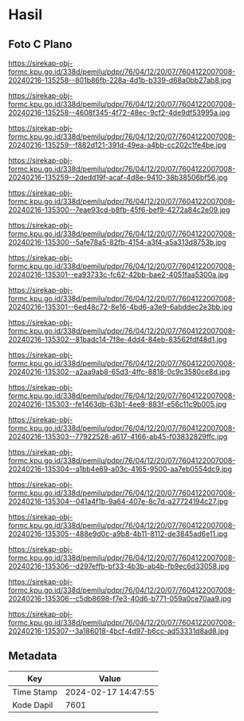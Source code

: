 # Hasil

## Foto C Plano

https://sirekap-obj-formc.kpu.go.id/338d/pemilu/pdpr/76/04/12/20/07/7604122007008-20240216-135258--801b86fb-228a-4d1b-b339-d68a0bb27ab8.jpg

https://sirekap-obj-formc.kpu.go.id/338d/pemilu/pdpr/76/04/12/20/07/7604122007008-20240216-135258--4608f345-4f72-48ec-9cf2-4de9df53995a.jpg

https://sirekap-obj-formc.kpu.go.id/338d/pemilu/pdpr/76/04/12/20/07/7604122007008-20240216-135259--f882d121-391d-49ea-a4bb-cc202c1fe4be.jpg

https://sirekap-obj-formc.kpu.go.id/338d/pemilu/pdpr/76/04/12/20/07/7604122007008-20240216-135259--2dedd19f-acaf-4d8e-9410-38b38506bf56.jpg

https://sirekap-obj-formc.kpu.go.id/338d/pemilu/pdpr/76/04/12/20/07/7604122007008-20240216-135300--7eae93cd-b8fb-45f6-bef9-4272a84c2e09.jpg

https://sirekap-obj-formc.kpu.go.id/338d/pemilu/pdpr/76/04/12/20/07/7604122007008-20240216-135300--5afe78a5-82fb-4154-a3f4-a5a313d8753b.jpg

https://sirekap-obj-formc.kpu.go.id/338d/pemilu/pdpr/76/04/12/20/07/7604122007008-20240216-135301--ea93733c-fc62-42bb-bae2-4051faa5300a.jpg

https://sirekap-obj-formc.kpu.go.id/338d/pemilu/pdpr/76/04/12/20/07/7604122007008-20240216-135301--6ed48c72-8e16-4bd6-a3e9-6abddec2e3bb.jpg

https://sirekap-obj-formc.kpu.go.id/338d/pemilu/pdpr/76/04/12/20/07/7604122007008-20240216-135302--81badc14-7f8e-4dd4-84eb-83562fdf48d1.jpg

https://sirekap-obj-formc.kpu.go.id/338d/pemilu/pdpr/76/04/12/20/07/7604122007008-20240216-135302--a2aa9ab8-65d3-4ffc-8818-0c9c3580ce8d.jpg

https://sirekap-obj-formc.kpu.go.id/338d/pemilu/pdpr/76/04/12/20/07/7604122007008-20240216-135303--fe1463db-63b1-4ee8-883f-e56c11c9b005.jpg

https://sirekap-obj-formc.kpu.go.id/338d/pemilu/pdpr/76/04/12/20/07/7604122007008-20240216-135303--77922528-a617-4166-ab45-f03832829ffc.jpg

https://sirekap-obj-formc.kpu.go.id/338d/pemilu/pdpr/76/04/12/20/07/7604122007008-20240216-135304--a1bb4e69-a03c-4165-9500-aa7eb0554dc9.jpg

https://sirekap-obj-formc.kpu.go.id/338d/pemilu/pdpr/76/04/12/20/07/7604122007008-20240216-135304--041a4f1b-9a64-407e-8c7d-a27724194c27.jpg

https://sirekap-obj-formc.kpu.go.id/338d/pemilu/pdpr/76/04/12/20/07/7604122007008-20240216-135305--488e9d0c-a9b8-4b11-8112-de3845ad6e11.jpg

https://sirekap-obj-formc.kpu.go.id/338d/pemilu/pdpr/76/04/12/20/07/7604122007008-20240216-135306--d297effb-bf33-4b3b-ab4b-fb9ec6d33058.jpg

https://sirekap-obj-formc.kpu.go.id/338d/pemilu/pdpr/76/04/12/20/07/7604122007008-20240216-135306--c5db8698-f7e3-40d6-b771-059a0ce70aa9.jpg

https://sirekap-obj-formc.kpu.go.id/338d/pemilu/pdpr/76/04/12/20/07/7604122007008-20240216-135307--3a186018-4bcf-4d97-b6cc-ad53331d8ad8.jpg


## Metadata

| Key        | Value               |
| ---------- | ------------------- |
| Time Stamp | 2024-02-17 14:47:55 |
| Kode Dapil | 7601                |



